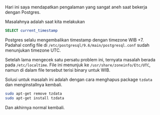Hari ini saya mendapatkan pengalaman yang sangat aneh saat bekerja dengan Postgres.

Masalahnya adalah saat kita melakukan 

```sql
SELECT current_timestamp
```

Postgres selalu mengembalikan timestamp dengan timezone WIB +7. Padahal config file di `/etc/postgresql/9.6/main/postgresql.conf` sudah menunjukan timezone UTC.

Setelah lama mengecek satu persatu problem ini, ternyata masalah berada pada `/etc/localtime`. File ini menunjuk ke `/usr/share/zoneinfo/Etc/UTC`, namun di dalam file tersebut terisi binary untuk WIB.

Solusi untuk masalah ini adalah dengan cara menghapus package `tzdata` dan menginstallnya kembali.

```bash
sudo apt-get remove tzdata
sudo apt-get install tzdata
```

Dan akhirnya normal kembali.
